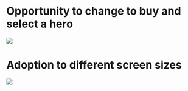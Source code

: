 # Opportunity to change to buy and select a hero

![](https://github.com/alex-spiian/Unity3dPractice/blob/main/TaskLobbyScene/Gifs/selectBuyHero.gif)

# Adoption to different screen sizes
![](https://github.com/alex-spiian/Unity3dPractice/blob/main/TaskLobbyScene/Gifs/differentScreenSizes.gif)
